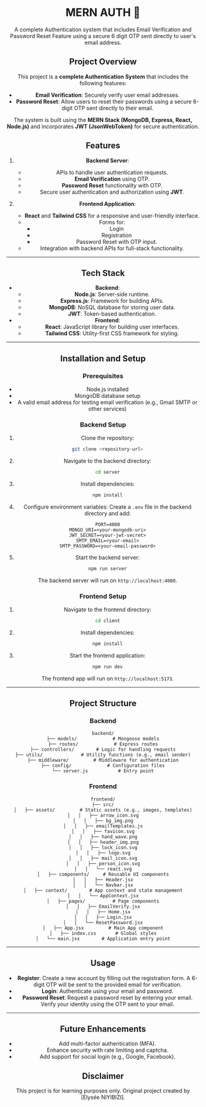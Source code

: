 <div align="center">

# MERN AUTH 🔐

A complete Authentication system that includes Email Verification and Password Reset Feature using a secure 6 digit OTP sent directly to user's email address.

## Project Overview

This project is a **complete Authentication System** that includes the following features:

- **Email Verification**: Securely verify user email addresses.
- **Password Reset**: Allow users to reset their passwords using a secure 6-digit OTP sent directly to their email.

The system is built using the **MERN Stack (MongoDB, Express, React, Node.js)** and incorporates **JWT (JsonWebToken)** for secure authentication.

## Features

1. **Backend Server**:

   - APIs to handle user authentication requests.
   - **Email Verification** using OTP.
   - **Password Reset** functionality with OTP.
   - Secure user authentication and authorization using **JWT**.

2. **Frontend Application**:
   - **React** and **Tailwind CSS** for a responsive and user-friendly interface.
   - Forms for:
     - Login
     - Registration
     - Password Reset with OTP input.
   - Integration with backend APIs for full-stack functionality.

---

## Tech Stack

- **Backend**:
  - **Node.js**: Server-side runtime.
  - **Express.js**: Framework for building APIs.
  - **MongoDB**: NoSQL database for storing user data.
  - **JWT**: Token-based authentication.
- **Frontend**:
  - **React**: JavaScript library for building user interfaces.
  - **Tailwind CSS**: Utility-first CSS framework for styling.

---

## Installation and Setup

### Prerequisites

- Node.js installed
- MongoDB database setup
- A valid email address for testing email verification (e.g., Gmail SMTP or other services)

### Backend Setup

1. Clone the repository:
   ```bash
   git clone <repository-url>
   ```
2. Navigate to the backend directory:
   ```bash
   cd server
   ```
3. Install dependencies:
   ```bash
   npm install
   ```
4. Configure environment variables:
   Create a `.env` file in the backend directory and add:
   ```env
   PORT=4000
   MONGO_URI=<your-mongodb-uri>
   JWT_SECRET=<your-jwt-secret>
   SMTP_EMAIL=<your-email>
   SMTP_PASSWORD=<your-email-password>
   ```
5. Start the backend server:
   ```bash
   npm run server
   ```
   The backend server will run on `http://localhost:4000`.

### Frontend Setup

1. Navigate to the frontend directory:
   ```bash
   cd client
   ```
2. Install dependencies:
   ```bash
   npm install
   ```
3. Start the frontend application:
   ```bash
   npm run dev
   ```
   The frontend app will run on `http://localhost:5173`.

---

## Project Structure

### Backend

```
backend/
├── models/             # Mongoose models
├── routes/             # Express routes
├── controllers/        # Logic for handling requests
├── utils/              # Utility functions (e.g., email sender)
├── middleware/         # Middleware for authentication
├── config/             # Configuration files
└── server.js           # Entry point
```

### Frontend

```
frontend/
├── src/
│   ├── assets/         # Static assets (e.g., images, templates)
│   │   ├── arrow_icon.svg
│   │   ├── bg_img.png
│   │   ├── emailTemplates.js
│   │   ├── favicon.svg
│   │   ├── hand_wave.png
│   │   ├── header_img.png
│   │   ├── lock_icon.svg
│   │   ├── logo.svg
│   │   ├── mail_icon.svg
│   │   ├── person_icon.svg
│   │   └── react.svg
│   ├── components/     # Reusable UI components
│   │   ├── Header.jsx
│   │   └── Navbar.jsx
│   ├── context/        # App context and state management
│   │   └── AppContext.jsx
│   ├── pages/          # Page components
│   │   ├── EmailVerify.jsx
│   │   ├── Home.jsx
│   │   ├── Login.jsx
│   │   └── ResetPassword.jsx
│   ├── App.jsx         # Main App component
│   ├── index.css       # Global styles
│   └── main.jsx        # Application entry point
```

---

## Usage

- **Register**: Create a new account by filling out the registration form. A 6-digit OTP will be sent to the provided email for verification.
- **Login**: Authenticate using your email and password.
- **Password Reset**: Request a password reset by entering your email. Verify your identity using the OTP sent to your email.

---

## Future Enhancements

- Add multi-factor authentication (MFA).
- Enhance security with rate limiting and captcha.
- Add support for social login (e.g., Google, Facebook).

## Disclaimer

This project is for learning purposes only. Original project created by [Elysée NIYIBIZI].
